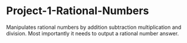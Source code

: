 # Project-1-Rational-Numbers
Manipulates rational numbers by addition subtraction multiplication and division. Most importantly it needs to output a rational number answer.
